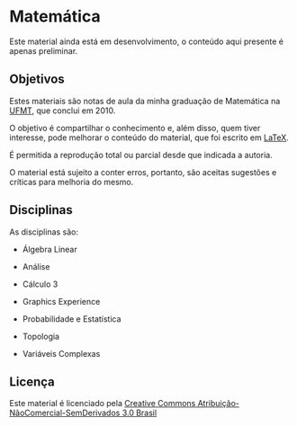 # Matemática

Este material ainda está em desenvolvimento, o conteúdo aqui presente é apenas preliminar.

## Objetivos

Estes materiais são notas de aula da minha graduação de Matemática na [UFMT][0], que conclui em 2010.

O objetivo é compartilhar o conhecimento e, além disso, quem tiver interesse, pode melhorar o conteúdo do material, que foi escrito em [LaTeX][1].

É permitida a reprodução total ou parcial desde que indicada a autoria.

O material está sujeito a conter erros, portanto, são aceitas sugestões e críticas para melhoria do mesmo.

## Disciplinas

As disciplinas são:

* Álgebra Linear

* Análise

* Cálculo 3

* Graphics Experience

* Probabilidade e Estatística

* Topologia

* Variáveis Complexas

## Licença

Este material é licenciado pela [Creative Commons Atribuição-NãoComercial-SemDerivados 3.0 Brasil][10]

[0]: http://www.ufmt.br/ufmt/site/
[1]: http://latexbr.blogspot.com.br/
[10]: http://creativecommons.org/licenses/by-nc-nd/3.0/br/deed.pt_BR